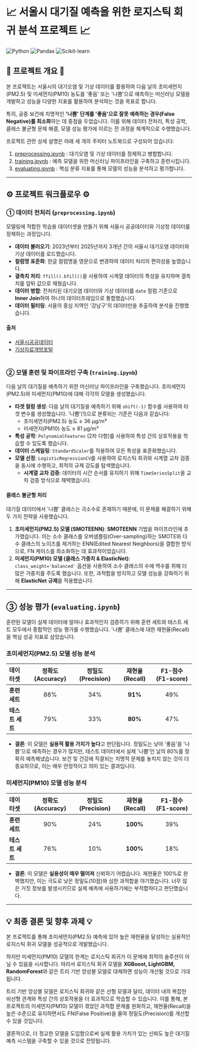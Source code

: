 # 📈 서울시 대기질 예측을 위한 로지스틱 회귀 분석 프로젝트 📈

![Python](https://img.shields.io/badge/Python-3.12-blue.svg)
![Pandas](https://img.shields.io/badge/Pandas-2.x-yellow.svg)
![Scikit-learn](https://img.shields.io/badge/Scikit--learn-1.x-orange.svg)

## 📖 프로젝트 개요 📖

본 프로젝트는 서울시의 대기오염 및 기상 데이터를 활용하여 다음 날의 초미세먼지(PM2.5) 및 미세먼지(PM10) 농도를 '좋음' 또는 '나쁨'으로 예측하는 머신러닝 모델을 개발하고 성능을 다양한 지표를 활용하여 분석하는 것을 목표로 합니다.

특히, 공중 보건에 치명적인 **'나쁨' 단계를 '좋음'으로 잘못 예측하는 경우(False Negative)를 최소화**하는 데 중점을 두었습니다. 이를 위해 데이터 전처리, 특성 공학, 클래스 불균형 문제 해결, 모델 성능 평가에 이르는 전 과정을 체계적으로 수행했습니다.

프로젝트 관련 상세 설명은 아래 세 개의 주피터 노트북으로 구성되어 있습니다:
1.  [preprocessing.ipynb](https://colab.research.google.com/github/kang0225/air-quality-logistic-regression/blob/main/notebooks/preprocessing.ipynb) : 대기오염 및 기상 데이터를 정제하고 병합합니다.
2.  [training.ipynb](https://colab.research.google.com/github/kang0225/air-quality-logistic-regression/blob/main/notebooks/training.ipynb) : 예측 모델을 위한 머신러닝 파이프라인을 구축하고 훈련시킵니다.
3.  [evaluating.ipynb](https://colab.research.google.com/github/kang0225/air-quality-logistic-regression/blob/main/notebooks/evaluating.ipynb) : 핵심 분류 지표를 통해 모델의 성능을 분석하고 평가합니다.

---

## ⚙️ 프로젝트 워크플로우 ⚙️

### ① 데이터 전처리 (`preprocessing.ipynb`)

모델링에 적합한 학습용 데이터셋을 만들기 위해 서울시 공공데이터와 기상청 데이터를 정제하는 과정입니다.

-   **데이터 불러오기**: 2023년부터 2025년까지 3개년 간의 서울시 대기오염 데이터와 기상 데이터를 로드했습니다.
-   **컬럼명 표준화**: 한글 컬럼명을 영문으로 변경하여 데이터 처리의 편의성을 높였습니다.
-   **결측치 처리**: `ffill().bfill()`을 사용하여 시계열 데이터의 특성을 유지하며 결측치를 앞뒤 값으로 채웠습니다.
-   **데이터 병합**: 전처리된 대기오염 데이터와 기상 데이터를 `date` 컬럼 기준으로 **Inner Join**하여 하나의 데이터프레임으로 통합했습니다.
-   **데이터 필터링**: 서울의 중심 지역인 '강남구'의 데이터만을 추출하여 분석을 진행했습니다.

#### 출처
- [서울시공공데이터](https://data.seoul.go.kr/dataList/OA-2218/S/1/datasetView.do)
- [기상자료개방포털](https://data.kma.go.kr/data/grnd/selectAsosRltmList.do?pgmNo=36)
<br><br>


### ② 모델 훈련 및 파이프라인 구축 (`training.ipynb`)

다음 날의 대기질을 예측하기 위한 머신러닝 파이프라인을 구축했습니다. 초미세먼지(PM2.5)와 미세먼지(PM10)에 대해 각각의 모델을 생성했습니다.

-   **타겟 컬럼 생성**: 다음 날의 대기질을 예측하기 위해 `shift(-1)` 함수를 사용하여 타겟 변수를 생성했습니다. '나쁨'(1)으로 분류되는 기준은 다음과 같습니다:
    -   초미세먼지(PM2.5) 농도 ≥ 36 µg/m³
    -   미세먼지(PM10) 농도 ≥ 81 µg/m³
-   **특성 공학**: `PolynomialFeatures` (2차 다항)를 사용하여 특성 간의 상호작용을 학습할 수 있도록 했습니다.
-   **데이터 스케일링**: `StandardScaler`를 적용하여 모든 특성을 표준화했습니다.
-   **모델 선정**: `LogisticRegressionCV`를 사용하여 로지스틱 회귀와 시계열 교차 검증을 동시에 수행하고, 최적의 규제 강도를 탐색했습니다.
    -   **시계열 교차 검증**: 데이터의 시간 순서를 유지하기 위해 `TimeSeriesSplit`을 교차 검증 방식으로 채택했습니다.

#### 클래스 불균형 처리

대기질 데이터에서 '나쁨' 클래스는 극소수로 존재하기 때문에, 이 문제를 해결하기 위해 두 가지 전략을 사용했습니다.

1.  **초미세먼지(PM2.5) 모델 (SMOTEENN)**: **SMOTEENN** 기법을 파이프라인에 추가했습니다. 이는 소수 클래스를 오버샘플링(Over-sampling)하는 SMOTE와 다수 클래스의 노이즈를 제거하는 ENN(Edited Nearest Neighbors)을 결합한 방식으로, FN 케이스를 최소화하는 데 효과적이었습니다.
2.  **미세먼지(PM10) 모델 (클래스 가중치 & ElasticNet)**: `class_weight='balanced'` 옵션을 사용하여 소수 클래스의 수에 역수를 취해 더 많은 가중치를 주도록 했습니다. 또한, 과적합을 방지하고 모델 성능을 강화하기 위해 **ElasticNet 규제**를 적용했습니다.

---

## ③ 성능 평가 (`evaluating.ipynb`)

훈련된 모델이 실제 데이터에 얼마나 효과적인지 검증하기 위해 훈련 세트와 테스트 세트 모두에서 종합적인 성능 평가를 수행했습니다. '나쁨' 클래스에 대한 재현율(Recall)을 핵심 성공 지표로 삼았습니다.

### 초미세먼지(PM2.5) 모델 성능 분석

| **데이터셋** | **정확도(Accuracy)** | **정밀도(Precision)** | **재현율(Recall)** | **F1-점수(F1-score)** |
| :---------- | :------------------: | :-------------------: | :----------------: | :-------------------: |
| **훈련 세트** |         88%          |          34%          |      **91%** |          49%          |
| **테스트 세트** |         79%          |          33%          |      **80%** |          47%          |

-   **결론**: 이 모델은 **실용적 활용 가치가 높다**고 판단됩니다. 정밀도는 낮아 '좋음'을 '나쁨'으로 예측하는 경우가 많지만, 테스트 데이터에서 실제 '나쁨'인 날의 80%를 정확히 예측해냈습니다. 보건 및 건강에 직결되는 치명적 문제를 놓치지 않는 것이 더 중요하므로, 이는 매우 안정적이고 의미 있는 결과입니다.

### 미세먼지(PM10) 모델 성능 분석

| **데이터셋** | **정확도(Accuracy)** | **정밀도(Precision)** | **재현율(Recall)** | **F1-점수(F1-score)** |
| :---------- | :------------------: | :-------------------: | :----------------: | :-------------------: |
| **훈련 세트** |         90%          |          24%          |     **100%** |          39%          |
| **테스트 세트** |         76%          |          10%          |     **100%** |          18%          |

-   **결론**: 이 모델은 **실용성이 매우 떨어져** 신뢰하기 어렵습니다. 재현율은 100%로 완벽했지만, 이는 극도로 낮은 정밀도(10점)와 심한 과적합을 야기했습니다. 너무 많은 거짓 정보를 발생시키므로 실제 예측에 사용하기에는 부적합하다고 판단했습니다.

---

## 💡 최종 결론 및 향후 과제 💡

본 프로젝트를 통해 초미세먼지(PM2.5) 예측에 있어 높은 재현율을 달성하는 실용적인 로지스틱 회귀 모델을 성공적으로 개발했습니다.

하지만 미세먼지(PM10) 모델의 한계는 로지스틱 회귀가 이 문제에 최적의 솔루션이 아닐 수 있음을 시사합니다. 따라서 로지스틱 회귀 모델을 **XGBoost, LightGBM, RandomForest**와 같은 트리 기반 앙상블 모델로 대체하면 성능이 개선될 것으로 기대됩니다.

트리 기반 앙상블 모델은 로지스틱 회귀와 같은 선형 모델과 달리, 데이터 내의 복잡한 비선형 관계와 특성 간의 상호작용을 더 효과적으로 학습할 수 있습니다. 이를 통해, 본 프로젝트의 미세먼지(PM10) 모델이 겪었던 과적합 문제를 완화하고, 재현율(Recall)을 높은 수준으로 유지하면서도 FN(False Positive)을 줄여 정밀도(Precision)를 개선할 수 있을 것입니다.

결론적으로, 더 정교한 모델을 도입함으로써 실제 활용 가치가 있는 신뢰도 높은 대기질 예측 시스템을 구축할 수 있을 것으로 전망됩니다.

